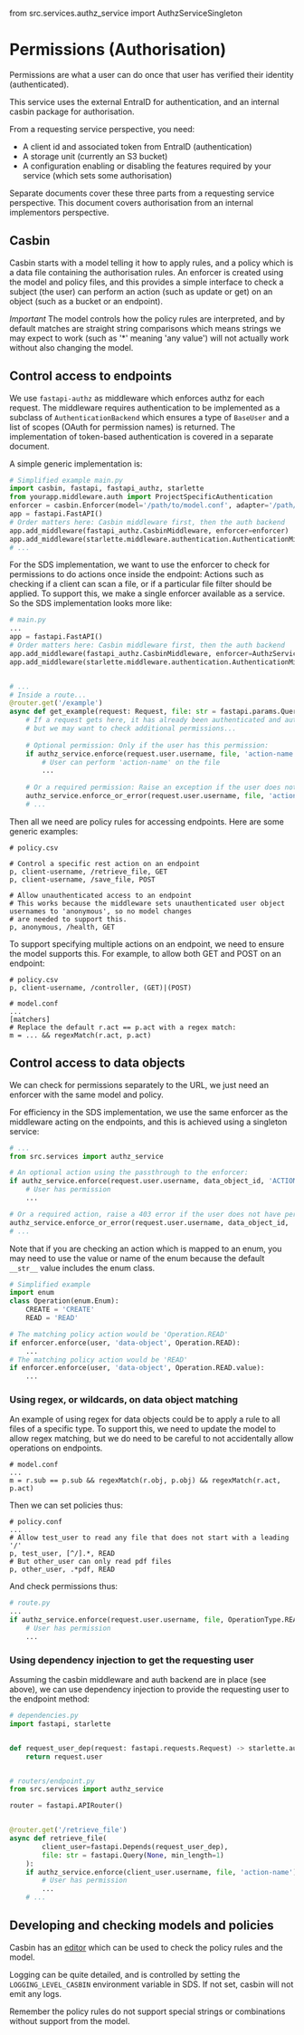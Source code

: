 from src.services.authz_service import AuthzServiceSingleton

# Permissions (Authorisation)

Permissions are what a user can do once that user has verified their identity (authenticated).

This service uses the external EntraID for authentication, and an internal casbin package for authorisation.

From a requesting service perspective, you need:
- A client id and associated token from EntraID (authentication)
- A storage unit (currently an S3 bucket)
- A configuration enabling or disabling the features required by your service (which sets some authorisation)

Separate documents cover these three parts from a requesting service perspective.
This document covers authorisation from an internal implementors perspective.

## Casbin

Casbin starts with a model telling it how to apply rules, and a policy which is a data file containing the authorisation
rules. An enforcer is created using the model and policy files, and this provides a simple interface to check a subject
(the user) can perform an action (such as update or get) on an object (such as a bucket or an endpoint).

*Important* The model controls how the policy rules are interpreted, and by default matches are straight string
comparisons which means strings we may expect to work (such as '*' meaning 'any value') will not actually work without
also changing the model.

## Control access to endpoints

We use `fastapi-authz` as middleware which enforces authz for each request. The middleware requires authentication to be
implemented as a subclass of `AuthenticationBackend` which ensures a type of `BaseUser` and a list of scopes (OAuth for
permission names) is returned. The implementation of token-based authentication is covered in a separate document.

A simple generic implementation is:

```python
# Simplified example main.py
import casbin, fastapi, fastapi_authz, starlette
from yourapp.middleware.auth import ProjectSpecificAuthentication
enforcer = casbin.Enforcer(model='/path/to/model.conf', adapter='/path/to/policy.csv')
app = fastapi.FastAPI()
# Order matters here: Casbin middleware first, then the auth backend
app.add_middleware(fastapi_authz.CasbinMiddleware, enforcer=enforcer)
app.add_middleware(starlette.middleware.authentication.AuthenticationMiddleware, backend=ProjectSpecificAuthentication())
# ...
```

For the SDS implementation, we want to use the enforcer to check for permissions to do actions once inside the endpoint:
Actions such as checking if a client can scan a file, or if a particular file filter should be applied. To support this,
we make a single enforcer available as a service. So the SDS implementation looks more like:

```python
# main.py
...
app = fastapi.FastAPI()
# Order matters here: Casbin middleware first, then the auth backend
app.add_middleware(fastapi_authz.CasbinMiddleware, enforcer=AuthzService().enforcer)
app.add_middleware(starlette.middleware.authentication.AuthenticationMiddleware, backend=BearerTokenAuthBackend())


# ...
# Inside a route...
@router.get('/example')
async def get_example(request: Request, file: str = fastapi.params.Query(None, min_length=1)):
    # If a request gets here, it has already been authenticated and authorised for this endpoint
    # but we may want to check additional permissions...
    
    # Optional permission: Only if the user has this permission:
    if authz_service.enforce(request.user.username, file, 'action-name'):
        # User can perform 'action-name' on the file
        ...
    
    # Or a required permission: Raise an exception if the user does not have this permission:
    authz_service.enforce_or_error(request.user.username, file, 'action-name')
    # ...
```

Then all we need are policy rules for accessing endpoints. Here are some generic examples:

```csv
# policy.csv

# Control a specific rest action on an endpoint
p, client-username, /retrieve_file, GET
p, client-username, /save_file, POST

# Allow unauthenticated access to an endpoint
# This works because the middleware sets unauthenticated user object usernames to 'anonymous', so no model changes
# are needed to support this.
p, anonymous, /health, GET
```

To support specifying multiple actions on an endpoint, we need to ensure the model supports this.
For example, to allow both GET and POST on an endpoint:

```csv
# policy.csv
p, client-username, /controller, (GET)|(POST)

# model.conf
...
[matchers]
# Replace the default r.act == p.act with a regex match:
m = ... && regexMatch(r.act, p.act)
```


## Control access to data objects

We can check for permissions separately to the URL, we just need an enforcer with the same model and policy.

For efficiency in the SDS implementation, we use the same enforcer as the middleware acting on the endpoints, and this
is achieved using a singleton service:

```python
# ...
from src.services import authz_service

# An optional action using the passthrough to the enforcer:
if authz_service.enforce(request.user.username, data_object_id, 'ACTION'):
    # User has permission
    ...

# Or a required action, raise a 403 error if the user does not have permission:
authz_service.enforce_or_error(request.user.username, data_object_id, 'ACTION')
# ...
```

Note that if you are checking an action which is mapped to an enum, you may need to use the value or name of the enum
because the default `__str__` value includes the enum class.
```python
# Simplified example
import enum
class Operation(enum.Enum):
    CREATE = 'CREATE'
    READ = 'READ'

# The matching policy action would be 'Operation.READ'
if enforcer.enforce(user, 'data-object', Operation.READ):
    ...
# The matching policy action would be 'READ'
if enforcer.enforce(user, 'data-object', Operation.READ.value):
    ...
```

### Using regex, or wildcards, on data object matching

An example of using regex for data objects could be to apply a rule to all files of a specific type.
To support this, we need to update the model to allow regex matching, but we do need to be careful to not accidentally
allow operations on endpoints.

```
# model.conf
...
m = r.sub == p.sub && regexMatch(r.obj, p.obj) && regexMatch(r.act, p.act) 
```
    
Then we can set policies thus:
```
# policy.conf
...
# Allow test_user to read any file that does not start with a leading '/'
p, test_user, [^/].*, READ
# But other_user can only read pdf files
p, other_user, .*pdf, READ
```

And check permissions thus:

```python
# route.py
...
if authz_service.enforce(request.user.username, file, OperationType.READ.value):
    # User has permission
    ...

```


### Using dependency injection to get the requesting user

Assuming the casbin middleware and auth backend are in place (see above), we can use dependency injection to provide the requesting user to the endpoint method:

```python
# dependencies.py
import fastapi, starlette


def request_user_dep(request: fastapi.requests.Request) -> starlette.authentication.BasicUser:
    return request.user


# routers/endpoint.py
from src.services import authz_service

router = fastapi.APIRouter()


@router.get('/retrieve_file')
async def retrieve_file(
        client_user=fastapi.Depends(request_user_dep),
        file: str = fastapi.Query(None, min_length=1)
    ):
    if authz_service.enforce(client_user.username, file, 'action-name'):
        # User has permission
        ...
    # ...
```

## Developing and checking models and policies

Casbin has an [editor](https://casbin.org/editor/) which can be used to check the policy rules and the model.

Logging can be quite detailed, and is controlled by setting the `LOGGING_LEVEL_CASBIN` environment variable in SDS.
If not set, casbin will not emit any logs.

Remember the policy rules do not support special strings or combinations without support from the model.
